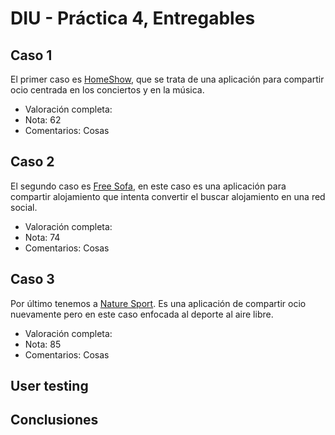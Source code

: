 # DIU - Práctica 4, Entregables

## Caso 1
El primer caso es [HomeShow](https://github.com/miguelroldanc/DIU20), que se trata de una aplicación para compartir ocio centrada en los conciertos y en la música.
 - Valoración completa: 
 - Nota: 62
 - Comentarios: Cosas
## Caso 2
El segundo caso es [Free Sofa](https://github.com/migueg/DIU20), en este caso es una aplicación para compartir alojamiento que intenta convertir el buscar alojamiento en una red social.
 - Valoración completa: 
 - Nota: 74
 - Comentarios: Cosas
## Caso 3
Por último tenemos  a [Nature Sport](https://github.com/Josalmer/DIU3_Workers). Es una aplicación de compartir ocio nuevamente pero en este caso enfocada al deporte al aire libre.
 - Valoración completa: 
 - Nota: 85
 - Comentarios: Cosas

## User testing

## Conclusiones
